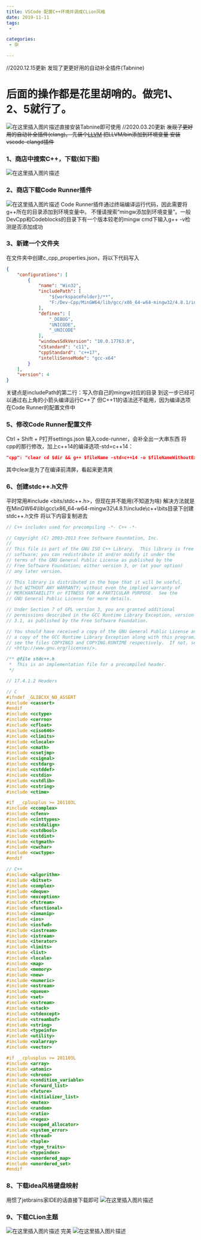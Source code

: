 ```yaml
---
title: VSCode 配置C++环境并调成CLion风格
date: 2019-11-11
tags:
 - 

categories:
 - 杂

---
```


//2020.12.15更新
发现了更更好用的自动补全插件(Tabnine)
# 后面的操作都是花里胡哨的。做完1、2、5就行了。
![在这里插入图片描述](https://img-blog.csdnimg.cn/20201215150622887.png?x-oss-process=image/watermark,type_ZmFuZ3poZW5naGVpdGk,shadow_10,text_aHR0cHM6Ly9ibG9nLmNzZG4ubmV0L0FwYWxlXzg=,size_16,color_FFFFFF,t_70)直接安装Tabnine即可使用
//2020.03.20更新
~~发现了更好用的自动补全插件(clang)。
先装个[LLVM](https://github.com/llvm/llvm-project/releases/tag/llvmorg-9.0.1)
把LLVM/bin添加到环境变量
安装vscode-clangd插件~~ 

### 1、商店中搜索C++，下载(如下图)
![在这里插入图片描述](https://img-blog.csdnimg.cn/20191111112538543.png?x-oss-process=image/watermark,type_ZmFuZ3poZW5naGVpdGk,shadow_10,text_aHR0cHM6Ly9ibG9nLmNzZG4ubmV0L0FwYWxlXzg=,size_16,color_FFFFFF,t_70)
### 2、商店下载Code Runner插件 
![在这里插入图片描述](https://img-blog.csdnimg.cn/20191111112656381.png?x-oss-process=image/watermark,type_ZmFuZ3poZW5naGVpdGk,shadow_10,text_aHR0cHM6Ly9ibG9nLmNzZG4ubmV0L0FwYWxlXzg=,size_16,color_FFFFFF,t_70)
Code Runner插件通过终端编译运行代码，因此需要将g++所在的目录添加到环境变量中。
不懂请搜索“mingw添加到环境变量”。一般DevCpp和Codeblocks的目录下有一个版本较老的mingw
cmd下输入g++ -v检测是否添加成功
### 3、新建一个文件夹
在文件夹中创建c_cpp_properties.json，将以下代码写入

```json
{
    "configurations": [
        {
            "name": "Win32",
            "includePath": [
                "${workspaceFolder}/**",
                "F:/Dev-Cpp/MinGW64/lib/gcc/x86_64-w64-mingw32/4.8.1/include"
            ],
            "defines": [
                "_DEBUG",
                "UNICODE",
                "_UNICODE"
            ],
            "windowsSdkVersion": "10.0.17763.0",
            "cStandard": "c11",
            "cppStandard": "c++17",
            "intelliSenseMode": "gcc-x64"
        }
    ],
    "version": 4
}
```
关键点是includePath的第二行：写入你自己的mingw对应的目录
到这一步已经可以通过右上角的小箭头编译运行C++了
但C++11的语法还不能用，因为编译选项在Code Runner的配置文件中
### 5、修改Code Runner配置文件
Ctrl + Shift + P打开settings.json
输入code-runner，会补全出一大串东西
将cpp的那行修改，加上c++14的编译选项-std=c++14：

```json
"cpp": "clear cd $dir && g++ $fileName -std=c++14 -o $fileNameWithoutExt && $dir$fileNameWithoutExt"
```
其中clear是为了在编译前清屏，看起来更清爽

### 6、创建stdc++.h文件
平时常用#include <bits/stdc++.h>，但现在并不能用(不知道为啥)
解决方法就是在MinGW64\lib\gcc\x86_64-w64-mingw32\4.8.1\include\c++\bits目录下创建stdc++.h文件
将以下内容复制进去
```c
// C++ includes used for precompiling -*- C++ -*-

// Copyright (C) 2003-2013 Free Software Foundation, Inc.
//
// This file is part of the GNU ISO C++ Library.  This library is free
// software; you can redistribute it and/or modify it under the
// terms of the GNU General Public License as published by the
// Free Software Foundation; either version 3, or (at your option)
// any later version.

// This library is distributed in the hope that it will be useful,
// but WITHOUT ANY WARRANTY; without even the implied warranty of
// MERCHANTABILITY or FITNESS FOR A PARTICULAR PURPOSE.  See the
// GNU General Public License for more details.

// Under Section 7 of GPL version 3, you are granted additional
// permissions described in the GCC Runtime Library Exception, version
// 3.1, as published by the Free Software Foundation.

// You should have received a copy of the GNU General Public License and
// a copy of the GCC Runtime Library Exception along with this program;
// see the files COPYING3 and COPYING.RUNTIME respectively.  If not, see
// <http://www.gnu.org/licenses/>.

/** @file stdc++.h
 *  This is an implementation file for a precompiled header.
 */

// 17.4.1.2 Headers

// C
#ifndef _GLIBCXX_NO_ASSERT
#include <cassert>
#endif
#include <cctype>
#include <cerrno>
#include <cfloat>
#include <ciso646>
#include <climits>
#include <clocale>
#include <cmath>
#include <csetjmp>
#include <csignal>
#include <cstdarg>
#include <cstddef>
#include <cstdio>
#include <cstdlib>
#include <cstring>
#include <ctime>

#if __cplusplus >= 201103L
#include <ccomplex>
#include <cfenv>
#include <cinttypes>
#include <cstdalign>
#include <cstdbool>
#include <cstdint>
#include <ctgmath>
#include <cwchar>
#include <cwctype>
#endif

// C++
#include <algorithm>
#include <bitset>
#include <complex>
#include <deque>
#include <exception>
#include <fstream>
#include <functional>
#include <iomanip>
#include <ios>
#include <iosfwd>
#include <iostream>
#include <istream>
#include <iterator>
#include <limits>
#include <list>
#include <locale>
#include <map>
#include <memory>
#include <new>
#include <numeric>
#include <ostream>
#include <queue>
#include <set>
#include <sstream>
#include <stack>
#include <stdexcept>
#include <streambuf>
#include <string>
#include <typeinfo>
#include <utility>
#include <valarray>
#include <vector>

#if __cplusplus >= 201103L
#include <array>
#include <atomic>
#include <chrono>
#include <condition_variable>
#include <forward_list>
#include <future>
#include <initializer_list>
#include <mutex>
#include <random>
#include <ratio>
#include <regex>
#include <scoped_allocator>
#include <system_error>
#include <thread>
#include <tuple>
#include <type_traits>
#include <typeindex>
#include <unordered_map>
#include <unordered_set>
#endif

```

### 8、下载idea风格键盘映射
用惯了jetbrains家IDE的话直接下载即可
![在这里插入图片描述](https://img-blog.csdnimg.cn/20191111114013198.png?x-oss-process=image/watermark,type_ZmFuZ3poZW5naGVpdGk,shadow_10,text_aHR0cHM6Ly9ibG9nLmNzZG4ubmV0L0FwYWxlXzg=,size_16,color_FFFFFF,t_70)
### 9、下载CLion主题
![在这里插入图片描述](https://img-blog.csdnimg.cn/20191111114043748.png?x-oss-process=image/watermark,type_ZmFuZ3poZW5naGVpdGk,shadow_10,text_aHR0cHM6Ly9ibG9nLmNzZG4ubmV0L0FwYWxlXzg=,size_16,color_FFFFFF,t_70)
完美
![在这里插入图片描述](https://img-blog.csdnimg.cn/20191111114354409.png?x-oss-process=image/watermark,type_ZmFuZ3poZW5naGVpdGk,shadow_10,text_aHR0cHM6Ly9ibG9nLmNzZG4ubmV0L0FwYWxlXzg=,size_16,color_FFFFFF,t_70)

